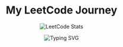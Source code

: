 <h1 align="center">My LeetCode Journey</h1>

<p align="center">
  <img src="https://leetcard.jacoblin.cool/Karthikeyen_kuppusamy?ext=contest&theme=light&animation=true&font=baloo&border=1&radius=30" alt="LeetCode Stats" />
</p>

<p align="center">
  <img src="https://readme-typing-svg.demolab.com?font=Winky+Rough&pause=1000&color=000000&center=true&vCenter=true&width=435&lines=1%+better+today+is+miles+ahead+of+0+effort;Consistency+Is+Key+!" alt="Typing SVG" />
</p>


